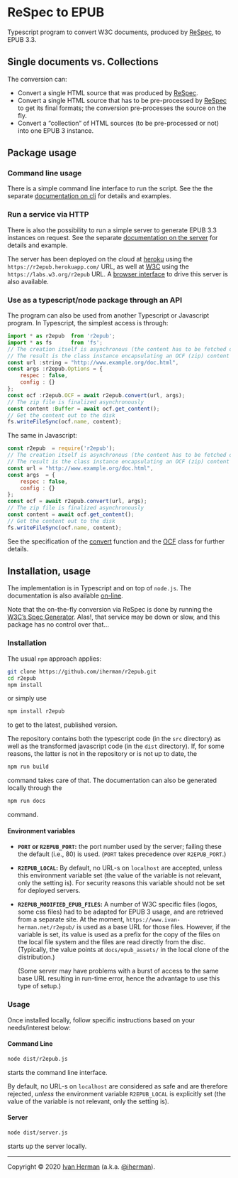 # ReSpec to EPUB

Typescript program to convert W3C documents, produced by [ReSpec](https://github.com/w3c/respec), to EPUB 3.3.

## Single documents vs. Collections

The conversion can:

* Convert a single HTML source that was produced by [ReSpec](https://github.com/w3c/respec).
* Convert a single HTML source that has to be pre-processed by [ReSpec](https://github.com/w3c/respec) to get its final formats; the conversion pre-processes the source on the fly.
* Convert a “collection“ of HTML sources (to be pre-processed or not) into one EPUB 3 instance.

## Package usage

### Command line usage

There is a simple command line interface to run the script. See the the separate [documentation on cli](https://iherman.github.io/r2epub/typedoc/modules/modules/_r2epub_.html) for details and examples.

### Run a service via HTTP

There is also the possibility to run a simple server to generate EPUB 3.3 instances on request. See the separate [documentation on the server](https://iherman.github.io/r2epub/typedoc/modules/modules/_server_.html) for details and example.

The server has been deployed on the cloud at [heroku](https://r2epub.herokuapp.com/) using the `https://r2epub.herokuapp.com/` URL, as well at [W3C](https://labs.w3.org/r2epub) using the `https://labs.w3.org/r2epub` URL. A [browser interface](https://iherman.github.io/r2epub/convert.html) to drive this server is also available.

### Use as a typescript/node package through an API

The program can also be used from another Typescript or Javascript program. In Typescript, the simplest access is through:

``` js
import * as r2epub  from 'r2epub';
import * as fs      from 'fs';
// The creation itself is asynchronous (the content has to be fetched over the wire).
// The result is the class instance encapsulating an OCF (zip) content
const url :string = "http://www.example.org/doc.html",
const args :r2epub.Options = {
    respec : false,
    config : {}
};
const ocf :r2epub.OCF = await r2epub.convert(url, args);
// The zip file is finalized asynchronously
const content :Buffer = await ocf.get_content();
// Get the content out to the disk
fs.writeFileSync(ocf.name, content);
```

The same in Javascript:

``` js
const r2epub  = require('r2epub');
// The creation itself is asynchronous (the content has to be fetched over the wire).
// The result is the class instance encapsulating an OCF (zip) content
const url = "http://www.example.org/doc.html",
const args  = {
    respec : false,
    config : {}
};
const ocf = await r2epub.convert(url, args);
// The zip file is finalized asynchronously
const content = await ocf.get_content();
// Get the content out to the disk
fs.writeFileSync(ocf.name, content);
```

See the specification of the [convert](https://iherman.github.io/r2epub/typedoc/modules/_index_.html#convert) function and the [OCF](https://iherman.github.io/r2epub/typedoc/classes/_lib_ocf_.ocf.html) class for further details.

## Installation, usage

The implementation is in Typescript and on top of `node.js`.  The documentation is also available [on-line](https://iherman.github.io/r2epub/typedoc/).

Note that the on-the-fly conversion via ReSpec is done by running the <a href="https://github.com/w3c/spec-generator">W3C’s Spec Generator</a>. Alas!, that service may be down or slow, and this package has no control over that…

### Installation

The usual `npm` approach applies:

``` sh
git clone https://github.com/iherman/r2epub.git
cd r2epub
npm install
```

or simply use

``` sh
npm install r2epub
```

to get to the latest, published version.

The repository contains both the typescript code (in the `src` directory) as well as the transformed javascript code (in the `dist` directory). If, for some reasons, the latter is not in the repository or is not up to date, the

``` sh
npm run build
```

command takes care of that. The documentation can also be generated locally through the

``` sh
npm run docs
```

command.

#### Environment variables

* **`PORT` or `R2EPUB_PORT`:** the port number used by the server; failing these the default (i.e., 80) is used. (`PORT` takes precedence over `R2EPUB_PORT`.)
* **`R2EPUB_LOCAL`:** By default, no URL-s on `localhost` are accepted, unless this environment variable set (the value of the variable is not relevant, only the setting is). For security reasons this variable should not be set for deployed servers.
* **`R2EPUB_MODIFIED_EPUB_FILES`:** A number of W3C specific files (logos, some css files) had to be adapted for EPUB 3 usage, and are retrieved from a separate site. At the moment, `https://www.ivan-herman.net/r2epub/` is used as a base URL for those files. However, if the variable is set, its value is used as a prefix for the copy of the files on the local file system and the files are read directly from the disc. (Typically, the value points at `docs/epub_assets/` in the local clone of the distribution.)

    (Some server may have problems with a burst of access to the same base URL resulting in run-time error, hence the advantage to use this type of setup.)


### Usage

Once installed locally, follow specific instructions based on your needs/interest below:

#### Command Line

``` sh
node dist/r2epub.js
```

starts the command line interface.

By default, no URL-s on `localhost` are considered as safe and are therefore rejected, _unless_ the environment variable `R2EPUB_LOCAL` is explicitly set (the value of the variable is not relevant, only the setting is).

#### Server

``` sh
node dist/server.js
```

starts up the server locally.

---

Copyright © 2020 [Ivan Herman](https://www.ivan-herman.net) (a.k.a. [@iherman](https://github.com/iherman)).
